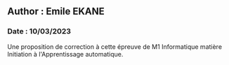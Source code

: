 ## Author : Emile EKANE
### Date : 10/03/2023

Une proposition de correction à cette épreuve de M1 Informatique matière Initiation à l'Apprentissage automatique.